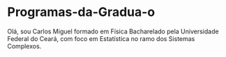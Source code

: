 # Programas-da-Gradua-o
Olá, sou Carlos Miguel formado em Física Bacharelado pela Universidade Federal do Ceará, com foco em Estatística no ramo dos Sistemas Complexos.
